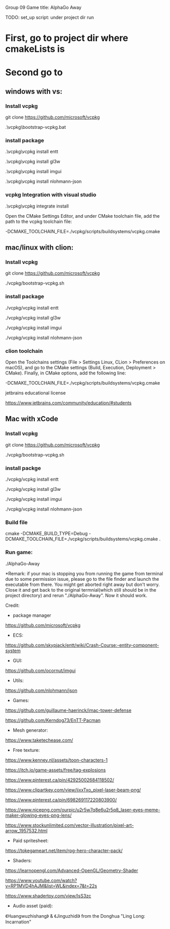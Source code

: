 Group 09
Game title: AIphaGo Away

TODO: set_up script:
under project dir run

# First, go to project dir where cmakeLists is

# Second go to 

## windows with vs:

### Install vcpkg

git clone https://github.com/microsoft/vcpkg

.\vcpkg\bootstrap-vcpkg.bat

### install package

.\vcpkg\vcpkg install entt

.\vcpkg\vcpkg install gl3w

.\vcpkg\vcpkg install imgui

.\vcpkg\vcpkg install nlohmann-json

### vcpkg Integration  with visual studio

.\vcpkg\vcpkg integrate install

Open the CMake Settings Editor, and under CMake toolchain file, add the path to the vcpkg toolchain file:

-DCMAKE_TOOLCHAIN_FILE=./vcpkg/scripts/buildsystems/vcpkg.cmake

## mac/linux with clion:

### Install vcpkg

git clone https://github.com/microsoft/vcpkg

./vcpkg/bootstrap-vcpkg.sh

### install package

./vcpkg/vcpkg install entt

./vcpkg/vcpkg install gl3w

./vcpkg/vcpkg install imgui

./vcpkg/vcpkg install nlohmann-json

### clion toolchain

Open the Toolchains settings (File > Settings Linux, CLion > Preferences on macOS), and go to the CMake settings (Build, Execution, Deployment > CMake). Finally, in CMake options, add the following line:

-DCMAKE_TOOLCHAIN_FILE=./vcpkg/scripts/buildsystems/vcpkg.cmake

jetbrains educational license

https://www.jetbrains.com/community/education/#students

## Mac with xCode

### Install vcpkg

git clone https://github.com/microsoft/vcpkg

./vcpkg/bootstrap-vcpkg.sh

### install packge

./vcpkg/vcpkg install entt

./vcpkg/vcpkg install gl3w

./vcpkg/vcpkg install imgui

./vcpkg/vcpkg install nlohmann-json

### Build file

cmake -DCMAKE_BUILD_TYPE=Debug -DCMAKE_TOOLCHAIN_FILE=./vcpkg/scripts/buildsystems/vcpkg.cmake .

### Run game:

./AlphaGo-Away

*Remark: if your mac is stopping you from running the game from terminal due to some permission issue, please go to the file finder and launch the executable from there. You might get aborted right away but don't worry. Close it and get back to the original termnial(which still should be in the project directory) and rerun "./AlphaGo-Away". Now it should work.

Credit:

- package manager

https://github.com/microsoft/vcpkg

- ECS:

https://github.com/skypjack/entt/wiki/Crash-Course:-entity-component-system

- GUI:

https://github.com/ocornut/imgui

- Utils:

https://github.com/nlohmann/json

- Games:

https://github.com/guillaume-haerinck/imac-tower-defense

https://github.com/Kerndog73/EnTT-Pacman

- Mesh generator:
  
https://www.taketechease.com/

- Free texture:

https://www.kenney.nl/assets/toon-characters-1

https://itch.io/game-assets/free/tag-explosions

https://www.pinterest.ca/pin/42925002684118502/

https://www.clipartkey.com/view/iixxTxo_pixel-laser-beam-png/

https://www.pinterest.ca/pin/698269117220803900/

https://www.nicepng.com/ourpic/u2r5w7q8e6u2r5q8_laser-eyes-meme-maker-glowing-eyes-png-lens/

https://www.stockunlimited.com/vector-illustration/pixel-art-arrow_1957532.html


- Paid spritesheet:

https://tokegameart.net/item/rpg-hero-character-pack/

- Shaders:

https://learnopengl.com/Advanced-OpenGL/Geometry-Shader

https://www.youtube.com/watch?v=RP1MVD4hAJM&list=WL&index=7&t=22s

https://www.shadertoy.com/view/lsS3zc

- Audio asset (paid):

《Huangwuzhishang》 & 《Jinguzhidi》 from the Donghua "Ling Long: Incarnation"





